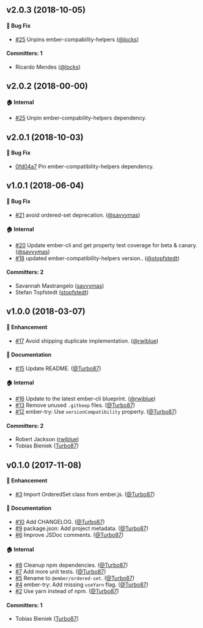 ## v2.0.3 (2018-10-05)

#### :bug: Bug Fix
* [#25](https://github.com/emberjs/ember-ordered-set/pull/25) Unpins ember-compability-helpers ([@locks](https://github.com/locks))

#### Committers: 1
- Ricardo Mendes ([@locks](https://github.com/locks))


## v2.0.2 (2018-00-00)

#### :house: Internal

- [#25](https://github.com/emberjs/ember-ordered-set/pull/25) Unpin ember-compability-helpers dependency.

## v2.0.1 (2018-10-03)

#### :bug: Bug Fix

- [0fd04a7](https://github.com/emberjs/ember-ordered-set/commit/0fd04a71f054e835b19b2f5255b4fbe8f72a98c1) Pin ember-compatibility-helpers dependency.

## v1.0.1 (2018-06-04)

#### :bug: Bug Fix

- [#21](https://github.com/emberjs/ember-ordered-set/pull/21) avoid ordered-set deprecation. ([@savvymas](https://github.com/savvymas))

#### :house: Internal

- [#20](https://github.com/emberjs/ember-ordered-set/pull/20) Update ember-cli and get property test coverage for beta & canary. ([@savvymas](https://github.com/savvymas))
- [#18](https://github.com/emberjs/ember-ordered-set/pull/18) updated ember-compatibility-helpers version.. ([@stopfstedt](https://github.com/stopfstedt))

#### Committers: 2

- Savannah Mastrangelo ([savvymas](https://github.com/savvymas))
- Stefan Topfstedt ([stopfstedt](https://github.com/stopfstedt))

## v1.0.0 (2018-03-07)

#### :rocket: Enhancement

- [#17](https://github.com/emberjs/ember-ordered-set/pull/17) Avoid shipping duplicate implementation. ([@rwjblue](https://github.com/rwjblue))

#### :memo: Documentation

- [#15](https://github.com/emberjs/ember-ordered-set/pull/15) Update README. ([@Turbo87](https://github.com/Turbo87))

#### :house: Internal

- [#16](https://github.com/emberjs/ember-ordered-set/pull/16) Update to the latest ember-cli blueprint. ([@rwjblue](https://github.com/rwjblue))
- [#13](https://github.com/emberjs/ember-ordered-set/pull/13) Remove unused `.gitkeep` files. ([@Turbo87](https://github.com/Turbo87))
- [#12](https://github.com/emberjs/ember-ordered-set/pull/12) ember-try: Use `versionCompatibility` property. ([@Turbo87](https://github.com/Turbo87))

#### Committers: 2

- Robert Jackson ([rwjblue](https://github.com/rwjblue))
- Tobias Bieniek ([Turbo87](https://github.com/Turbo87))

## v0.1.0 (2017-11-08)

#### :rocket: Enhancement

- [#3](https://github.com/emberjs/ember-ordered-set/pull/3) Import OrderedSet class from ember.js. ([@Turbo87](https://github.com/Turbo87))

#### :memo: Documentation

- [#10](https://github.com/emberjs/ember-ordered-set/pull/10) Add CHANGELOG. ([@Turbo87](https://github.com/Turbo87))
- [#9](https://github.com/emberjs/ember-ordered-set/pull/9) package.json: Add project metadata. ([@Turbo87](https://github.com/Turbo87))
- [#6](https://github.com/emberjs/ember-ordered-set/pull/6) Improve JSDoc comments. ([@Turbo87](https://github.com/Turbo87))

#### :house: Internal

- [#8](https://github.com/emberjs/ember-ordered-set/pull/8) Cleanup npm dependencies. ([@Turbo87](https://github.com/Turbo87))
- [#7](https://github.com/emberjs/ember-ordered-set/pull/7) Add more unit tests. ([@Turbo87](https://github.com/Turbo87))
- [#5](https://github.com/emberjs/ember-ordered-set/pull/5) Rename to `@ember/ordered-set`. ([@Turbo87](https://github.com/Turbo87))
- [#4](https://github.com/emberjs/ember-ordered-set/pull/4) ember-try: Add missing `useYarn` flag. ([@Turbo87](https://github.com/Turbo87))
- [#2](https://github.com/emberjs/ember-ordered-set/pull/2) Use yarn instead of npm. ([@Turbo87](https://github.com/Turbo87))

#### Committers: 1

- Tobias Bieniek ([Turbo87](https://github.com/Turbo87))
